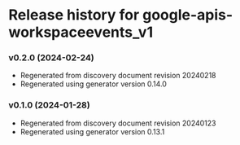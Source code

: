 # Release history for google-apis-workspaceevents_v1

### v0.2.0 (2024-02-24)

* Regenerated from discovery document revision 20240218
* Regenerated using generator version 0.14.0

### v0.1.0 (2024-01-28)

* Regenerated from discovery document revision 20240123
* Regenerated using generator version 0.13.1

